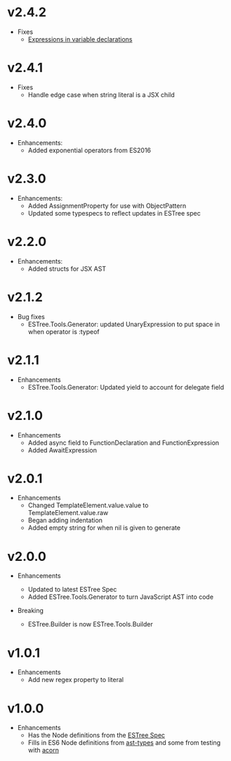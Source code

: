 # v2.4.2
* Fixes
  * [Expressions in variable declarations](https://github.com/bryanjos/elixir-estree/pull/13)

# v2.4.1
* Fixes
  * Handle edge case when string literal is a JSX child

# v2.4.0
* Enhancements:
  * Added exponential operators from ES2016

# v2.3.0
* Enhancements:
  * Added AssignmentProperty for use with ObjectPattern
  * Updated some typespecs to reflect updates in ESTree spec

# v2.2.0
* Enhancements:
  * Added structs for JSX AST

# v2.1.2

* Bug fixes
  * ESTree.Tools.Generator: updated UnaryExpression to put space in when operator is :typeof

# v2.1.1

* Enhancements
  * ESTree.Tools.Generator: Updated yield to account for delegate field

# v2.1.0

* Enhancements
  * Added async field to FunctionDeclaration and FunctionExpression
  * Added AwaitExpression

# v2.0.1

* Enhancements
  * Changed TemplateElement.value.value to TemplateElement.value.raw
  * Began adding indentation
  * Added empty string for when nil is given to generate

# v2.0.0

* Enhancements
  * Updated to latest ESTree Spec
  * Added ESTree.Tools.Generator to turn JavaScript AST into code

* Breaking
  * ESTree.Builder is now ESTree.Tools.Builder

# v1.0.1

* Enhancements
  * Add new regex property to literal

# v1.0.0

* Enhancements
  * Has the Node definitions from the [ESTree Spec](https://github.com/estree/estree)
  * Fills in ES6 Node definitions from [ast-types](https://github.com/benjamn/ast-types) and some from testing with [acorn](https://github.com/marijnh/acorn)
